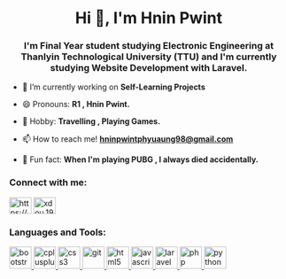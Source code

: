 <h1 align="center">Hi 👋, I'm Hnin Pwint</h1>
<h3 align="center">I'm Final Year student studying Electronic Engineering at Thanlyin Technological University (TTU) and I'm currently studying Website Development with Laravel.</h3>

- 🔭 I’m currently working on **Self-Learning Projects**

- 😄 Pronouns: **R1 , Hnin Pwint.**

- 🤩 Hobby: **Travelling , Playing Games.**

- 📫 How to reach me! **hninpwintphyuaung98@gmail.com**

- 🤣 Fun fact: **When I'm playing PUBG , I always died accidentally.**

<h3 align="left">Connect with me:</h3>
<p align="left">
<a href="https://linkedin.com/in/https://www.linkedin.com/in/hnin-pwint-phyu-aung-493648166/" target="blank"><img align="center" src="https://cdn.jsdelivr.net/npm/simple-icons@3.0.1/icons/linkedin.svg" alt="https://www.linkedin.com/in/hnin-pwint-phyu-aung-493648166/" height="30" width="40" /></a>
<a href="https://instagram.com/xdou.19" target="blank"><img align="center" src="https://cdn.jsdelivr.net/npm/simple-icons@3.0.1/icons/instagram.svg" alt="xdou.19" height="30" width="40" /></a>
</p>

<h3 align="left">Languages and Tools:</h3>
<p align="left"> <a href="https://getbootstrap.com" target="_blank"> <img src="https://devicons.github.io/devicon/devicon.git/icons/bootstrap/bootstrap-plain.svg" alt="bootstrap" width="40" height="40"/> </a> <a href="https://www.w3schools.com/cpp/" target="_blank"> <img src="https://devicons.github.io/devicon/devicon.git/icons/cplusplus/cplusplus-original.svg" alt="cplusplus" width="40" height="40"/> </a> <a href="https://www.w3schools.com/css/" target="_blank"> <img src="https://devicons.github.io/devicon/devicon.git/icons/css3/css3-original-wordmark.svg" alt="css3" width="40" height="40"/> </a> <a href="https://git-scm.com/" target="_blank"> <img src="https://www.vectorlogo.zone/logos/git-scm/git-scm-icon.svg" alt="git" width="40" height="40"/> </a> <a href="https://www.w3.org/html/" target="_blank"> <img src="https://devicons.github.io/devicon/devicon.git/icons/html5/html5-original-wordmark.svg" alt="html5" width="40" height="40"/> </a> <a href="https://developer.mozilla.org/en-US/docs/Web/JavaScript" target="_blank"> <img src="https://devicons.github.io/devicon/devicon.git/icons/javascript/javascript-original.svg" alt="javascript" width="40" height="40"/> </a> <a href="https://laravel.com/" target="_blank"> <img src="https://devicons.github.io/devicon/devicon.git/icons/laravel/laravel-plain-wordmark.svg" alt="laravel" width="40" height="40"/> </a> <a href="https://www.php.net" target="_blank"> <img src="https://devicons.github.io/devicon/devicon.git/icons/php/php-original.svg" alt="php" width="40" height="40"/> </a> <a href="https://www.python.org" target="_blank"> <img src="https://devicons.github.io/devicon/devicon.git/icons/python/python-original.svg" alt="python" width="40" height="40"/> </a> </p>
